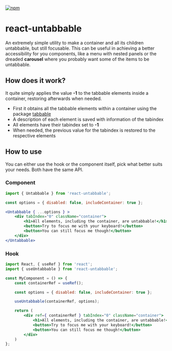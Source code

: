 [![npm](https://img.shields.io/npm/v/react-untabbable.svg?color=green&style=flat-square)](https://www.npmjs.com/package/react-untabbable)

# react-untabbable
An extremely simple utility to make a container and all its children untabbable, but still focusable.
This can be useful in achieving a better accessibility for you components, like a menu with nested panels or the dreaded __carousel__ where you probably want some of the items to be untabbable.

## How does it work?
It quite simply applies the value __-1__ to the tabbable elements inside a container, restoring afterwards when needed.

* First it obtains all the tabbable elements within a container using the package [tabbable](https://github.com/davidtheclark/tabbable)
* A description of each element is saved with information of the tabindex
* All elements have their tabindex set to __-1__
* When needed, the previous value for the tabindex is restored to the respective elements

## How to use
You can either use the hook or the component itself, pick what better suits your needs. Both have the same API.

### Component
```jsx
import { Untabbable } from 'react-untabbable';

const options = { disabled: false, includeContainer: true };

<Untabbable { ...options } >
    <div tabIndex="0" className="container">
        <h1>All elements, including the container, are untabbable!</h1>
        <button>Try to focus me with your keyboard!</button>
        <button>You can still focus me though!</button>
    </div>
</Untabbable>
```

### Hook
```jsx
import React, { useRef } from 'react';
import { useUntabbable } from 'react-untabbable';

const MyComponent = () => {
    const containerRef = useRef();

    const options = { disabled: false, includeContainer: true };

    useUntabbable(containerRef, options);

    return (
        <div ref={ containerRef } tabIndex="0" className="container">
            <h1>All elements, including the container, are untabbable!</h1>
            <button>Try to focus me with your keyboard!</button>
            <button>You can still focus me though!</button>
        </div>
    )
};
```
